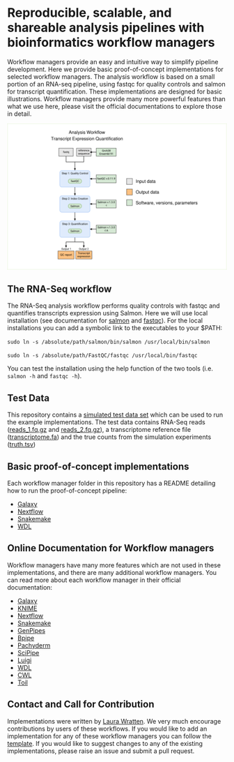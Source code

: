 # Reproducible, scalable, and shareable analysis pipelines with bioinformatics workflow managers

Workflow managers provide an easy and intuitive way to simplify pipeline development. Here we provide basic proof-of-concept implementations for selected workflow managers. The analysis workflow is based on a small portion of an RNA-seq pipeline, using fastqc for quality controls and salmon for transcript quantification.
These implementations are designed for basic illustrations. Workflow managers provide many more powerful features than what we use here, please visit the official documentations to explore those in detail.

![](docs/imgs/workflow_online_description_small.png)

## The RNA-Seq workflow

The RNA-Seq analysis workflow performs quality controls with fastqc and quantifies transcripts expression using Salmon. Here we will use local installation (see documentation for [salmon](https://github.com/COMBINE-lab/salmon/) and [fastqc](http://www.bioinformatics.babraham.ac.uk/projects/fastqc/)). For the local installations you can add a symbolic link to the executables to your $PATH:

`sudo ln -s /absolute/path/salmon/bin/salmon /usr/local/bin/salmon`

`sudo ln -s /absolute/path/FastQC/fastqc /usr/local/bin/fastqc`

You can test the installation using the help function of the two tools (i.e. `salmon -h` and `fastqc -h`). 
   
## Test Data
This repository contains a [simulated test data set](test_data) which can be used to run the example implementations. The test data contains RNA-Seq reads ([reads_1.fq.gz](test_data/reads_1.fq.gz) and [reads_2.fq.gz](test_data/reads_2.fq.gz)), a transcriptome reference file ([transcriptome.fa](test_data/transcriptome.fa)) and the true counts from the simulation experiments ([truth.tsv](test_data/truth.tsv))

## Basic proof-of-concept implementations
Each workflow manager folder in this repository has a README detailing how to run the proof-of-concept pipeline:

- [Galaxy](galaxy)
- [Nextflow](nextflow)
- [Snakemake](snakemake)
- [WDL](wdl)

## Online Documentation for Workflow managers
Workflow managers have many more features which are not used in these implementations, and there are many additional workflow managers. You can read more about each workflow manager in their official documentation:

- [Galaxy](https://docs.galaxyproject.org/en/master/)
- [KNIME](https://docs.knime.com/)
- [Nextflow](https://www.nextflow.io/docs/latest/index.html)
- [Snakemake](https://snakemake.readthedocs.io/en/stable/)
- [GenPipes](https://genpipes.readthedocs.io/en/genpipes-v-3.3.0/)
- [Bpipe](http://docs.bpipe.org/)
- [Pachyderm](https://docs.pachyderm.com/latest/)
- [SciPipe](https://scipipe.org/)
- [Luigi](https://luigi.readthedocs.io/en/stable/)
- [WDL](https://openwdl.org/)
- [CWL](https://www.commonwl.org/user_guide/index.html)
- [Toil](https://toil.readthedocs.io/en/latest/)

## Contact and Call for Contribution
Implementations were written by [Laura Wratten](https://github.com/lwratten). We very much encourage contributions by users of these workflows. If you would like to add an implementation for any of these workflow managers you can follow the [template](template/README.md). If you would like to suggest changes to any of the existing implementations, please raise an issue and submit a pull request.
